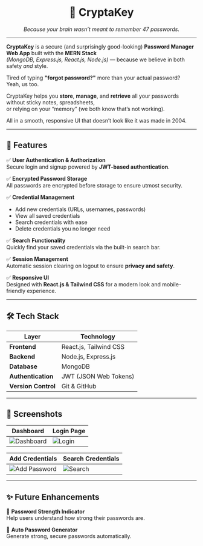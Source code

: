 <h1 align="center">🔐 CryptaKey</h1>

<p align="center">
  <em>Because your brain wasn’t meant to remember 47 passwords.</em>
</p>

---

**CryptaKey** is a secure (and surprisingly good-looking) **Password Manager Web App** built with the **MERN Stack**  
*(MongoDB, Express.js, React.js, Node.js)* — because we believe in both safety *and* style.

Tired of typing **"forgot password?"** more than your actual password?  
Yeah, us too.

CryptaKey helps you **store**, **manage**, and **retrieve** all your passwords without sticky notes, spreadsheets,  
or relying on your “memory” (we both know that’s not working).

All in a smooth, responsive UI that doesn’t look like it was made in 2004.

---

## 🚀 Features

✅ **User Authentication & Authorization**  
Secure login and signup powered by **JWT-based authentication**.

✅ **Encrypted Password Storage**  
All passwords are encrypted before storage to ensure utmost security.

✅ **Credential Management**  
- Add new credentials (URLs, usernames, passwords)  
- View all saved credentials  
- Search credentials with ease  
- Delete credentials you no longer need  

✅ **Search Functionality**  
Quickly find your saved credentials via the built-in search bar.

✅ **Session Management**  
Automatic session clearing on logout to ensure **privacy and safety**.

✅ **Responsive UI**  
Designed with **React.js & Tailwind CSS** for a modern look and mobile-friendly experience.

---

## 🛠️ Tech Stack

| Layer            | Technology              |
|------------------|--------------------------|
| **Frontend**      | React.js, Tailwind CSS   |
| **Backend**       | Node.js, Express.js      |
| **Database**      | MongoDB                  |
| **Authentication**| JWT (JSON Web Tokens)    |
| **Version Control**| Git & GitHub            |

---

## 📸 Screenshots

| Dashboard | Login Page |
|-----------|------------|
| ![Dashboard](https://github.com/user-attachments/assets/c5df2e70-eb5d-46a7-9d7e-33fcef602003) | ![Login](https://github.com/user-attachments/assets/572c5f06-ef5f-4885-89b9-c0832fecb36c) |

| Add Credentials | Search Credentials |
|-----------------|--------------------|
| ![Add Password](https://github.com/user-attachments/assets/54ff59f6-d291-485f-9f49-aa714f4e5f99) | ![Search](https://github.com/user-attachments/assets/b606b3d9-2929-442a-8a86-438c4005f7d8) |

---

## ✨ Future Enhancements

🚧 **Password Strength Indicator**  
Help users understand how strong their passwords are.

🚧 **Auto Password Generator**  
Generate strong, secure passwords automatically.
